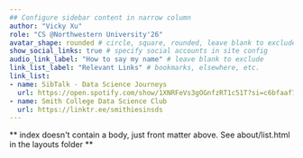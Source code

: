 ```yaml
---
## Configure sidebar content in narrow column
author: "Vicky Xu"
role: "CS @Northwestern University'26"
avatar_shape: rounded # circle, square, rounded, leave blank to exclude
show_social_links: true # specify social accounts in site config
audio_link_label: "How to say my name" # leave blank to exclude
link_list_label: "Relevant Links" # bookmarks, elsewhere, etc.
link_list:
- name: SibTalk - Data Science Journeys
  url: https://open.spotify.com/show/1XNRFeVs3gOGnfzRT1c51T?si=c6bfaaf74a8943e5
- name: Smith College Data Science Club
  url: https://linktr.ee/smithiesinsds
---
```


** index doesn't contain a body, just front matter above.
See about/list.html in the layouts folder **